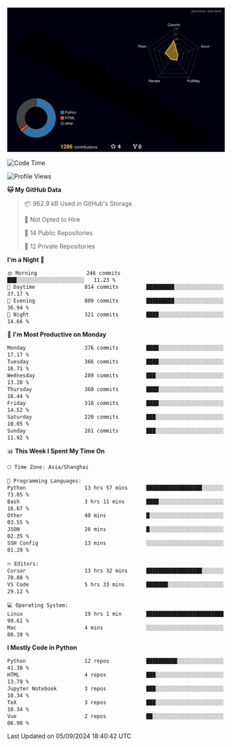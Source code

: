 <!--![](https://raw.githubusercontent.com/BorisYang326/BorisYang326/output/github-contribution-grid-snake-dark.svg) -->
![](./profile-3d-contrib/profile-night-rainbow.svg)
<!--START_SECTION:waka-->
![Code Time](http://img.shields.io/badge/Code%20Time-424%20hrs%209%20mins-blue)

![Profile Views](http://img.shields.io/badge/Profile%20Views-0-blue)

**🐱 My GitHub Data** 

> 📦 962.9 kB Used in GitHub's Storage 
 > 
> 🚫 Not Opted to Hire
 > 
> 📜 14 Public Repositories 
 > 
> 🔑 12 Private Repositories 
 > 
**I'm a Night 🦉** 

```text
🌞 Morning                246 commits         ███░░░░░░░░░░░░░░░░░░░░░░   11.23 % 
🌆 Daytime                814 commits         █████████░░░░░░░░░░░░░░░░   37.17 % 
🌃 Evening                809 commits         █████████░░░░░░░░░░░░░░░░   36.94 % 
🌙 Night                  321 commits         ████░░░░░░░░░░░░░░░░░░░░░   14.66 % 
```
📅 **I'm Most Productive on Monday** 

```text
Monday                   376 commits         ████░░░░░░░░░░░░░░░░░░░░░   17.17 % 
Tuesday                  366 commits         ████░░░░░░░░░░░░░░░░░░░░░   16.71 % 
Wednesday                289 commits         ███░░░░░░░░░░░░░░░░░░░░░░   13.20 % 
Thursday                 360 commits         ████░░░░░░░░░░░░░░░░░░░░░   16.44 % 
Friday                   318 commits         ████░░░░░░░░░░░░░░░░░░░░░   14.52 % 
Saturday                 220 commits         ███░░░░░░░░░░░░░░░░░░░░░░   10.05 % 
Sunday                   261 commits         ███░░░░░░░░░░░░░░░░░░░░░░   11.92 % 
```


📊 **This Week I Spent My Time On** 

```text
🕑︎ Time Zone: Asia/Shanghai

💬 Programming Languages: 
Python                   13 hrs 57 mins      ██████████████████░░░░░░░   73.05 % 
Bash                     3 hrs 11 mins       ████░░░░░░░░░░░░░░░░░░░░░   16.67 % 
Other                    40 mins             █░░░░░░░░░░░░░░░░░░░░░░░░   03.55 % 
JSON                     26 mins             █░░░░░░░░░░░░░░░░░░░░░░░░   02.35 % 
SSH Config               13 mins             ░░░░░░░░░░░░░░░░░░░░░░░░░   01.20 % 

🔥 Editors: 
Cursor                   13 hrs 32 mins      ██████████████████░░░░░░░   70.88 % 
VS Code                  5 hrs 33 mins       ███████░░░░░░░░░░░░░░░░░░   29.12 % 

💻 Operating System: 
Linux                    19 hrs 1 min        █████████████████████████   99.61 % 
Mac                      4 mins              ░░░░░░░░░░░░░░░░░░░░░░░░░   00.39 % 
```

**I Mostly Code in Python** 

```text
Python                   12 repos            ██████████░░░░░░░░░░░░░░░   41.38 % 
HTML                     4 repos             ███░░░░░░░░░░░░░░░░░░░░░░   13.79 % 
Jupyter Notebook         3 repos             ███░░░░░░░░░░░░░░░░░░░░░░   10.34 % 
TeX                      3 repos             ███░░░░░░░░░░░░░░░░░░░░░░   10.34 % 
Vue                      2 repos             ██░░░░░░░░░░░░░░░░░░░░░░░   06.90 % 
```




 Last Updated on 05/09/2024 18:40:42 UTC
<!--END_SECTION:waka-->
